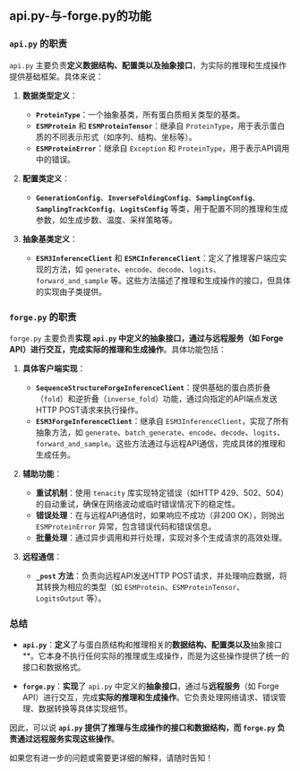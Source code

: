 ## api.py-与-forge.py的功能

### `api.py` 的职责

`api.py` 主要负责**定义数据结构、配置类以及抽象接口**，为实际的推理和生成操作提供基础框架。具体来说：

1. **数据类型定义**：
   - **`ProteinType`**：一个抽象基类，所有蛋白质相关类型的基类。
   - **`ESMProtein`** 和 **`ESMProteinTensor`**：继承自 `ProteinType`，用于表示蛋白质的不同表示形式（如序列、结构、坐标等）。
   - **`ESMProteinError`**：继承自 `Exception` 和 `ProteinType`，用于表示API调用中的错误。

2. **配置类定义**：
   - **`GenerationConfig`**、**`InverseFoldingConfig`**、**`SamplingConfig`**、**`SamplingTrackConfig`**、**`LogitsConfig`** 等类，用于配置不同的推理和生成参数，如生成步数、温度、采样策略等。

3. **抽象基类定义**：
   - **`ESM3InferenceClient`** 和 **`ESMCInferenceClient`**：定义了推理客户端应实现的方法，如 `generate`、`encode`、`decode`、`logits`、`forward_and_sample` 等。这些方法描述了推理和生成操作的接口，但具体的实现由子类提供。

### `forge.py` 的职责

`forge.py` 主要负责**实现 `api.py` 中定义的抽象接口，通过与远程服务（如 Forge API）进行交互，完成实际的推理和生成操作**。具体功能包括：

1. **具体客户端实现**：
   - **`SequenceStructureForgeInferenceClient`**：提供基础的蛋白质折叠（`fold`）和逆折叠（`inverse_fold`）功能，通过向指定的API端点发送HTTP POST请求来执行操作。
   - **`ESM3ForgeInferenceClient`**：继承自 `ESM3InferenceClient`，实现了所有抽象方法，如 `generate`、`batch_generate`、`encode`、`decode`、`logits`、`forward_and_sample`。这些方法通过与远程API通信，完成具体的推理和生成任务。

2. **辅助功能**：
   - **重试机制**：使用 `tenacity` 库实现特定错误（如HTTP 429、502、504）的自动重试，确保在网络波动或临时错误情况下的稳定性。
   - **错误处理**：在与远程API通信时，如果响应不成功（非200 OK），则抛出 `ESMProteinError` 异常，包含错误代码和错误信息。
   - **批量处理**：通过异步调用和并行处理，实现对多个生成请求的高效处理。

3. **远程通信**：
   - **`_post` 方法**：负责向远程API发送HTTP POST请求，并处理响应数据，将其转换为相应的类型（如 `ESMProtein`、`ESMProteinTensor`、`LogitsOutput` 等）。

### 总结

- **`api.py`**：**定义**了与蛋白质结构和推理相关的**数据结构、配置类以及**抽象接口**。它本身不执行任何实际的推理或生成操作，而是为这些操作提供了统一的接口和数据格式。

- **`forge.py`**：**实现**了 `api.py` 中定义的**抽象接口**，通过与**远程服务**（如 Forge API）进行交互，完成**实际的推理和生成操作**。它负责处理网络请求、错误管理、数据转换等具体实现细节。

因此，可以说 **`api.py` 提供了推理与生成操作的接口和数据结构，而 `forge.py` 负责通过远程服务实现这些操作**。

如果您有进一步的问题或需要更详细的解释，请随时告知！
